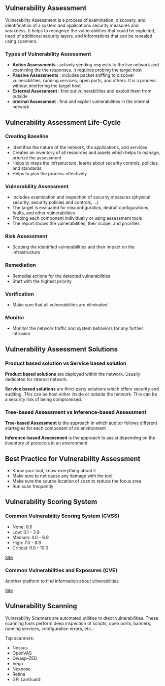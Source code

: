 ## Vulnerability Assessment

Vulnerability Assessment is a process of examination, discovery, and identification of a system and applications security measures and weakness.
It helps to recognize the vulnerabilities that could be exploited, need of additional security layers, and informations that can be revealed using scanners.

### Types of Vulnerability Assessment

- **Active Assessments** : actively sending requests to the live network and examining the the responses. It requires probing the target host
- **Passive Assessments** : includes packet sniffing to discover vulnerabilities, running services, open ports, and others. It is a process without interfering the target host
- **External Assessment** : find out vulnerabilities and exploit them from outside
- **Internal Assessment** : find and exploit vulnerabilities in the internal network

## Vulnerability Assessment Life-Cycle

### Creating Baseline 

- Identifies the nature of the network, the applications, and services
- Creates an inventory of all resources and assets which helps to manage, priorize the assessment
- Helps to maps the infrastucture, learns about security controls, policies, and standards
- Helps to plan the process effectively

### Vulnerability Assessment

- Includes examination and inspection of security measures (physical security, security policies and controls, ...)
- The target is evaluated for misconfiguratios, deafult configurations, faults, and other vulnerabilities
- Probing each component individually or using assessment tools
- The report shows the vulnerabilities, their scope, and priorities

### Risk Assessment

- Scoping the identified vulnerabilities and their impact on the infrastructure

### Remediation

- Remedial actions for the detected vulnerabilities
- Start with the highest priority

### Verification

- Make sure that all vulnerabilities are eliminated

### Monitor

- Monitor the network traffic and system behaviors for any further intrusion

## Vulnerability Assessment Solutions

### Product based solution  vs Service based solution

**Product based solutions** are deployed within the network. Usually dedicated for internal network.

**Service based solutions** are third-party solutions which offers security and auditing. This can be host either inside or outside the network. This can be a security risk of being compromised.

### Tree-based Assessment vs Inference-based Assessment

**Tree-based Assessment** is the approach in which auditor follows different startegies for each component of an environment

**Inference-based Assessment** is the approach to assist depending on the inventory of protocols in an environment

## Best Practice for Vulnerability Assessment

- Know your tool, know everything about it
- Make sure to not cause any damage with the tool
- Make sure the source location of scan to reduce the focus area
- Run scan frequently

## Vulnerability Scoring System

### Common Vulnerability Scoring System (CVSS)

- None: 0.0
- Low: 0.1 - 3.9
- Medium: 4.0 - 6.9
- High: 7.0 - 8.9
- Critical: 9.0 - 10.0

[Site](https://first.org/)

### Common Vulnerabilities and Exposures (CVE)

Another platform to find information about vilnerabilities

[Site](https://cve.mitre.org/)

## Vulnerability Scanning

Vulnerability Scanners are automated utilities to dtect vulnerabilities.
These scanning tools perform deep inspection of scripts, open ports, banners, running services, configuration errors, etc...

Top scanners:

- Nessus
- OpenVAS
- Owasp-ZED
- Vega
- Nexpose
- Retina
- GFI LanGuard
